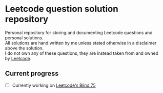 # Leetcode question solution repository

Personal repository for storing and documenting Leetcode questions and personal solutions.  
All solutions are hand written by me unless stated otherwise in a disclaimer above the solution.  
I do not own any of these questions, they are instead taken from and owned by [Leetcode](https://leetcode.com).

## Current progress

- [ ] Currently working on [Leetcode's Blind 75](https://leetcode.com/problem-list/oizxjoit/)
